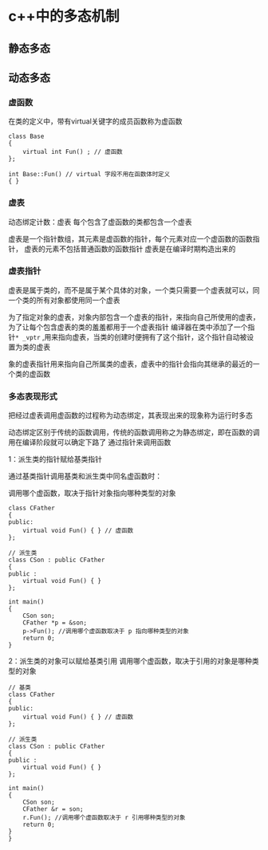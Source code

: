 # c++中的多态机制


## 静态多态

## 动态多态

### 虚函数

在类的定义中，带有virtual关键字的成员函数称为虚函数

```
class Base 
{
    virtual int Fun() ; // 虚函数
};

int Base::Fun() // virtual 字段不用在函数体时定义
{ }
```
### 虚表
动态绑定计数：虚表
每个包含了虚函数的类都包含一个虚表

虚表是一个指针数组，其元素是虚函数的指针，每个元素对应一个虚函数的函数指针，
虚表的元素不包括普通函数的函数指针
虚表是在编译时期构造出来的

### 虚表指针
虚表是属于类的，而不是属于某个具体的对象，一个类只需要一个虚表就可以，同一个类的所有对象都使用同一个虚表

为了指定对象的虚表，对象内部包含一个虚表的指针，来指向自己所使用的虚表，为了让每个包含虚表的类的羞羞都用于一个虚表指针
编译器在类中添加了一个指针`* _vptr` ,用来指向虚表，当类的创建时便拥有了这个指针，这个指针自动被设置为类的虚表

象的虚表指针用来指向自己所属类的虚表，虚表中的指针会指向其继承的最近的一个类的虚函数

### 多态表现形式
把经过虚表调用虚函数的过程称为动态绑定，其表现出来的现象称为运行时多态

动态绑定区别于传统的函数调用，传统的函数调用称之为静态绑定，即在函数的调用在编译阶段就可以确定下路了
通过指针来调用函数

1：派生类的指针赋给基类指针

通过基类指针调用基类和派生类中同名虚函数时：

调用哪个虚函数，取决于指针对象指向哪种类型的对象
```
class CFather 
{
public:
    virtual void Fun() { } // 虚函数
};

// 派生类
class CSon : public CFather 
{ 
public :
    virtual void Fun() { }
};

int main() 
{
    CSon son;
    CFather *p = &son;
    p->Fun(); //调用哪个虚函数取决于 p 指向哪种类型的对象
    return 0;
}

```
2：派生类的对象可以赋给基类引用
调用哪个虚函数，取决于引用的对象是哪种类型的对象

```
// 基类
class CFather 
{
public:
    virtual void Fun() { } // 虚函数
};

// 派生类
class CSon : public CFather 
{ 
public :
    virtual void Fun() { }
};

int main() 
{
    CSon son;
    CFather &r = son;
    r.Fun(); //调用哪个虚函数取决于 r 引用哪种类型的对象
    return 0;
}
}
```




